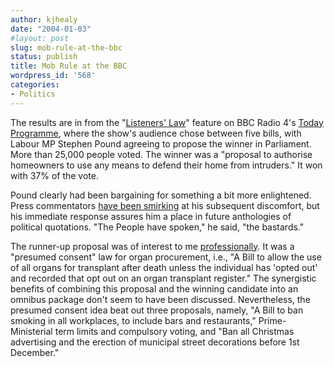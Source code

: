 ```yaml
---
author: kjhealy
date: "2004-01-03"
#layout: post
slug: mob-rule-at-the-bbc
status: publish
title: Mob Rule at the BBC
wordpress_id: '568'
categories:
- Politics
---
```


The results are in from the "[Listeners' Law](http://www.bbc.co.uk/radio4/today/reports/misc/law_result_20040101.shtml)" feature on BBC Radio 4's [Today Programme](http://www.bbc.co.uk/radio4/today/index.shtml?refresh), where the show's audience chose between five bills, with Labour MP Stephen Pound agreeing to propose the winner in Parliament. More than 25,000 people voted. The winner was a "proposal to authorise homeowners to use any means to defend their home from intruders." It won with 37% of the vote.

Pound clearly had been bargaining for something a bit more enlightened. Press commentators [have been smirking](http://news.independent.co.uk/uk/media/story.jsp?story=477413) at his subsequent discomfort, but his immediate response assures him a place in future anthologies of political quotations. "The People have spoken," he said, "the bastards."

The runner-up proposal was of interest to me [professionally](http://www.u.arizona.edu/~kjhealy/vita.php3). It was a "presumed consent" law for organ procurement, i.e., "A Bill to allow the use of all organs for transplant after death unless the individual has 'opted out' and recorded that opt out on an organ transplant register." The synergistic benefits of combining this proposal and the winning candidate into an omnibus package don't seem to have been discussed. Nevertheless, the presumed consent idea beat out three proposals, namely, "A Bill to ban smoking in all workplaces, to include bars and restaurants," Prime-Ministerial term limits and compulsory voting, and "Ban all Christmas advertising and the erection of municipal street decorations before 1st December."
